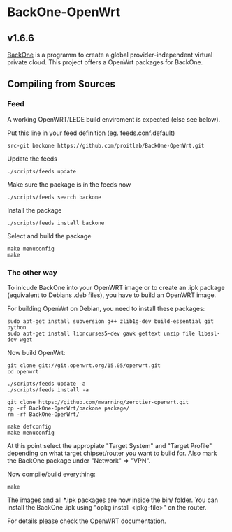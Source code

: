 # BackOne-OpenWrt
## v1.6.6

[BackOne](https://backone.cloud) is a programm to create a global provider-independent virtual private cloud.
This project offers a OpenWrt packages for BackOne.

## Compiling from Sources

### Feed
A working OpenWRT/LEDE build enviroment is expected (else see below).

Put this line in your feed definition (eg. feeds.conf.default)
```
src-git backone https://github.com/proitlab/BackOne-OpenWrt.git
```

Update the feeds
```
./scripts/feeds update
```

Make sure the package is in the feeds now
```
./scripts/feeds search backone
```

Install the package
```
./scripts/feeds install backone
```

Select and build the package
```
make menuconfig
make
```

### The other way

To inlcude BackOne into your OpenWRT image or to create
an .ipk package (equivalent to Debians .deb files),
you have to build an OpenWRT image.

For building OpenWrt on Debian, you need to install these packages:
```
sudo apt-get install subversion g++ zlib1g-dev build-essential git python
sudo apt-get install libncurses5-dev gawk gettext unzip file libssl-dev wget
```

Now build OpenWrt:
```
git clone git://git.openwrt.org/15.05/openwrt.git
cd openwrt

./scripts/feeds update -a
./scripts/feeds install -a

git clone https://github.com/mwarning/zerotier-openwrt.git
cp -rf BackOne-OpenWrt/backone package/
rm -rf BackOne-OpenWrt/

make defconfig
make menuconfig
```

At this point select the appropiate "Target System" and "Target Profile"
depending on what target chipset/router you want to build for.
Also mark the BackOne package under "Network" => "VPN".

Now compile/build everything:

```
make
```

The images and all *.ipk packages are now inside the bin/ folder.
You can install the BackOne .ipk using "opkg install &lt;ipkg-file&gt;" on the router.

For details please check the OpenWRT documentation.
